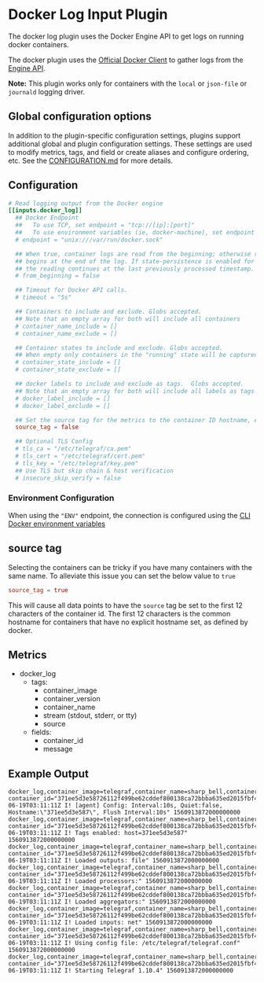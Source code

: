 # Docker Log Input Plugin

The docker log plugin uses the Docker Engine API to get logs on running
docker containers.

The docker plugin uses the [Official Docker Client][] to gather logs from the
[Engine API][].

**Note:** This plugin works only for containers with the `local` or
`json-file` or `journald` logging driver.

[Official Docker Client]: https://github.com/moby/moby/tree/master/client
[Engine API]: https://docs.docker.com/engine/api/v1.24/

## Global configuration options <!-- @/docs/includes/plugin_config.md -->

In addition to the plugin-specific configuration settings, plugins support
additional global and plugin configuration settings. These settings are used to
modify metrics, tags, and field or create aliases and configure ordering, etc.
See the [CONFIGURATION.md][CONFIGURATION.md] for more details.

[CONFIGURATION.md]: ../../../docs/CONFIGURATION.md#plugins

## Configuration

```toml @sample.conf
# Read logging output from the Docker engine
[[inputs.docker_log]]
  ## Docker Endpoint
  ##   To use TCP, set endpoint = "tcp://[ip]:[port]"
  ##   To use environment variables (ie, docker-machine), set endpoint = "ENV"
  # endpoint = "unix:///var/run/docker.sock"

  ## When true, container logs are read from the beginning; otherwise reading
  ## begins at the end of the log. If state-persistence is enabled for Telegraf,
  ## the reading continues at the last previously processed timestamp.
  # from_beginning = false

  ## Timeout for Docker API calls.
  # timeout = "5s"

  ## Containers to include and exclude. Globs accepted.
  ## Note that an empty array for both will include all containers
  # container_name_include = []
  # container_name_exclude = []

  ## Container states to include and exclude. Globs accepted.
  ## When empty only containers in the "running" state will be captured.
  # container_state_include = []
  # container_state_exclude = []

  ## docker labels to include and exclude as tags.  Globs accepted.
  ## Note that an empty array for both will include all labels as tags
  # docker_label_include = []
  # docker_label_exclude = []

  ## Set the source tag for the metrics to the container ID hostname, eg first 12 chars
  source_tag = false

  ## Optional TLS Config
  # tls_ca = "/etc/telegraf/ca.pem"
  # tls_cert = "/etc/telegraf/cert.pem"
  # tls_key = "/etc/telegraf/key.pem"
  ## Use TLS but skip chain & host verification
  # insecure_skip_verify = false
```

### Environment Configuration

When using the `"ENV"` endpoint, the connection is configured using the
[CLI Docker environment variables][env]

[env]: https://godoc.org/github.com/moby/moby/client#NewEnvClient

## source tag

Selecting the containers can be tricky if you have many containers with the same
name.  To alleviate this issue you can set the below value to `true`

```toml
source_tag = true
```

This will cause all data points to have the `source` tag be set to the first 12
characters of the container id. The first 12 characters is the common hostname
for containers that have no explicit hostname set, as defined by docker.

## Metrics

- docker_log
  - tags:
    - container_image
    - container_version
    - container_name
    - stream (stdout, stderr, or tty)
    - source
  - fields:
    - container_id
    - message

## Example Output

```text
docker_log,container_image=telegraf,container_name=sharp_bell,container_version=alpine,stream=stderr container_id="371ee5d3e58726112f499be62cddef800138ca72bbba635ed2015fbf475b1023",message="2019-06-19T03:11:11Z I! [agent] Config: Interval:10s, Quiet:false, Hostname:\"371ee5d3e587\", Flush Interval:10s" 1560913872000000000
docker_log,container_image=telegraf,container_name=sharp_bell,container_version=alpine,stream=stderr container_id="371ee5d3e58726112f499be62cddef800138ca72bbba635ed2015fbf475b1023",message="2019-06-19T03:11:11Z I! Tags enabled: host=371ee5d3e587" 1560913872000000000
docker_log,container_image=telegraf,container_name=sharp_bell,container_version=alpine,stream=stderr container_id="371ee5d3e58726112f499be62cddef800138ca72bbba635ed2015fbf475b1023",message="2019-06-19T03:11:11Z I! Loaded outputs: file" 1560913872000000000
docker_log,container_image=telegraf,container_name=sharp_bell,container_version=alpine,stream=stderr container_id="371ee5d3e58726112f499be62cddef800138ca72bbba635ed2015fbf475b1023",message="2019-06-19T03:11:11Z I! Loaded processors:" 1560913872000000000
docker_log,container_image=telegraf,container_name=sharp_bell,container_version=alpine,stream=stderr container_id="371ee5d3e58726112f499be62cddef800138ca72bbba635ed2015fbf475b1023",message="2019-06-19T03:11:11Z I! Loaded aggregators:" 1560913872000000000
docker_log,container_image=telegraf,container_name=sharp_bell,container_version=alpine,stream=stderr container_id="371ee5d3e58726112f499be62cddef800138ca72bbba635ed2015fbf475b1023",message="2019-06-19T03:11:11Z I! Loaded inputs: net" 1560913872000000000
docker_log,container_image=telegraf,container_name=sharp_bell,container_version=alpine,stream=stderr container_id="371ee5d3e58726112f499be62cddef800138ca72bbba635ed2015fbf475b1023",message="2019-06-19T03:11:11Z I! Using config file: /etc/telegraf/telegraf.conf" 1560913872000000000
docker_log,container_image=telegraf,container_name=sharp_bell,container_version=alpine,stream=stderr container_id="371ee5d3e58726112f499be62cddef800138ca72bbba635ed2015fbf475b1023",message="2019-06-19T03:11:11Z I! Starting Telegraf 1.10.4" 1560913872000000000
```
